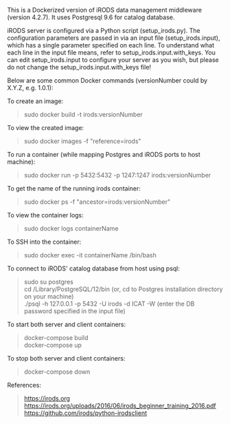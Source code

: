 This is a Dockerized version of iRODS data management middleware (version 4.2.7). It uses Postgresql 9.6 for catalog database.

iRODS server is configured via a Python script (setup_irods.py). The configuration parameters are passed in via 
an input file (setup_irods.input), which has a single parameter specified on each line. To understand what each line in 
the input file means, refer to setup_irods.input.with_keys. You can edit setup_irods.input to configure your server as you wish, 
but please do not change the setup_irods.input.with_keys file!

Below are some common Docker commands (versionNumber could by X.Y.Z, e.g. 1.0.1):

To create an image:
> sudo docker build -t irods:versionNumber

To view the created image:
> sudo docker images -f "reference=irods"

To run a container (while mapping Postgres and iRODS ports to host machine):
> sudo docker run -p 5432:5432 -p 1247:1247 irods:versionNumber

To get the name of the running irods container:
> sudo docker ps -f "ancestor=irods:versionNumber"

To view the container logs:
> sudo docker logs containerName

To SSH into the container:
> sudo docker exec -it containerName /bin/bash

To connect to iRODS' catalog database from host using psql:
> sudo su postgres\
> cd /Library/PostgreSQL/12/bin (or, cd to Postgres installation directory on your machine)\
> ./psql -h 127.0.0.1 -p 5432 -U irods -d ICAT -W (enter the DB password specified in the input file)

To start both server and client containers:
> docker-compose build\
> docker-compose up

To stop both server and client containers:
> docker-compose down

References:

> https://irods.org \
> https://irods.org/uploads/2016/06/irods_beginner_training_2016.pdf \
> https://github.com/irods/python-irodsclient
